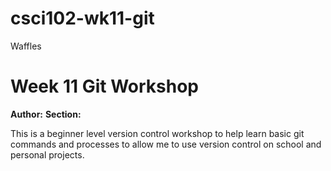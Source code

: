 # csci102-wk11-git
Waffles
# Week 11 Git Workshop
**Author:** <Thomas Gryboski>
**Section:** <A>

This is a beginner level version control workshop to help learn basic git commands and processes to allow me to use version control on school and personal projects.
